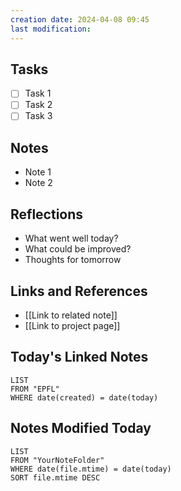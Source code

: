 ```yaml
---
creation date: 2024-04-08 09:45
last modification:
---
```



## Tasks
- [ ] Task 1
- [ ] Task 2
- [ ] Task 3

## Notes
- Note 1
- Note 2

## Reflections
- What went well today?
- What could be improved?
- Thoughts for tomorrow

## Links and References
- [[Link to related note]]
- [[Link to project page]]

## Today's Linked Notes
```dataview
LIST
FROM "EPFL"
WHERE date(created) = date(today)

```


## Notes Modified Today
```dataview
LIST
FROM "YourNoteFolder"
WHERE date(file.mtime) = date(today)
SORT file.mtime DESC
```
